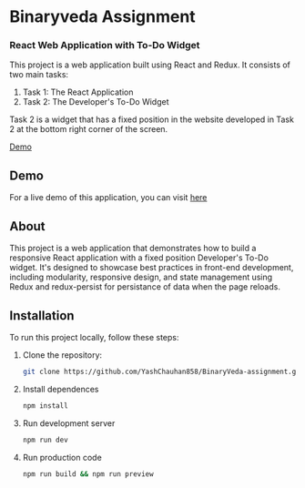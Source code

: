 # Binaryveda Assignment
### React Web Application with To-Do Widget

This project is a web application built using React and Redux. It consists of two main tasks:

1. Task 1: The React Application
2. Task 2: The Developer's To-Do Widget

Task 2 is a widget that has a fixed position in the website developed in Task 2 at the bottom right corner of the screen.

[Demo](https://6527fbf99578741db0926412--willowy-bublanina-ded7ed.netlify.app/) <!-- Add a GIF or screenshot here if available -->


## Demo

For a live demo of this application, you can visit [here](https://6527fbf99578741db0926412--willowy-bublanina-ded7ed.netlify.app/) <!-- Add your demo link here -->

## About

This project is a web application that demonstrates how to build a responsive React application with a fixed position Developer's To-Do widget. It's designed to showcase best practices in front-end development, including modularity, responsive design, and state management using Redux and redux-persist for persistance of data when the page reloads.

## Installation

To run this project locally, follow these steps:

1. Clone the repository:

   ```bash
   git clone https://github.com/YashChauhan858/BinaryVeda-assignment.git
   ```
2. Install dependences
   ```bash
   npm install
   ```
3. Run development server
   ```bash
   npm run dev
   ```
4. Run production code
   ```bash
   npm run build && npm run preview
   ```